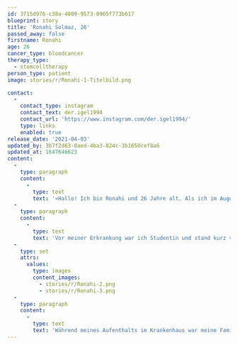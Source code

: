 ```yaml
---
id: 3715d976-c38a-4009-9573-0965f773b617
blueprint: story
title: 'Ronahi Solmaz, 26'
passed_away: false
firstname: Ronahi
age: 26
cancer_type: bloodcancer
therapy_type:
  - stemcelltherapy
person_type: patient
image: stories/r/Ronahi-1-Titelbild.png

contact:
  -
    contact_type: instagram
    contact_text: der.igel1994
    contact_url: 'https://www.instagram.com/der.igel1994/'
    type: links
    enabled: true
release_date: '2021-04-03'
updated_by: 3b7f2d63-0aed-4ba3-824c-3b1650cef8a6
updated_at: 1647646623
content:
  -
    type: paragraph
    content:
      -
        type: text
        text: '»Hallo! Ich bin Ronahi und 26 Jahre alt. Als ich im August 2020 mit Leukämie diagnostiziert wurde, brach für mich meine Welt zusammen. Zu dieser Zeit befand ich mich im Ausland und war auf mich allein gestellt. Dieses Gefühl werde ich niemals vergessen und habe es mir als Ziel genommen, anderen Betroffenen zu helfen. Niemand sollte nach solch einer Diagnose auf sich allein gestellt sein. Als ich von Pathly gehört hatte, sah ich die Gelegenheit, gemeinsam mit Pathly meine Ziele zu realisieren: ›Ich kann vielleicht niemandem den Krebs wegnehmen, erhoffe mir jedoch, dass ich als Teil vom Pathly-Team Krebspatient:innen helfen kann. Gemeinsam sind wir stark!‹ Zudem hilft mir Pathly dabei, mich intensiver mit meiner Krebserkrankung auseinandersetzen, ohne mich schlecht zu fühlen.'
  -
    type: paragraph
    content:
      -
        type: text
        text: 'Vor meiner Erkrankung war ich Studentin und stand kurz vor meinem Bachelorabschluss. Lebensfroh, wissbegierig und reiselustig. Weltoffen und voller Freude, neue Kulturen und Sprachen kennenzulernen. Meine Lebensfreude und Positivität habe ich trotz meiner Diagnose nicht verloren und bin nur umso stärker geworden. Ich habe gelernt, auf meinen Körper zu achten, das Leben achtsamer zu leben und dankbar für jeden weiteren gesunden Moment zu sein. Diese neu erlangten Blickwinkel möchte ich mit meinen Mitmenschen teilen.'
  -
    type: set
    attrs:
      values:
        type: images
        content_images:
          - stories/r/Ronahi-2.png
          - stories/r/Ronahi-3.png
  -
    type: paragraph
    content:
      -
        type: text
        text: 'Während meines Aufenthalts im Krankenhaus war meine Familie – vor allem meine Schwester – mein größter Stützpunkt. In Zeiten von Corona durfte mich niemand besuchen. Es war ziemlich schwierig, da ich meine Familie über ein Jahr lang nicht gesehen hatte. Erst Mitte Oktober durfte ich – zu meiner kurzzeitigen Entlassung – meine Familie sehen. Als ich im November zur Stammzellentransplantation wieder ins Krankenhaus musste, habe ich mich dazu entschlossen, als Krebsbloggerin anzufangen. Der Austausch in der Krebscommunity war mir sehr wichtig und gab mir Mut, nicht aufzugeben. Ich bin sehr dankbar, dass ich in dieser Zeit nicht allein war und möchte, dass andere ebenfalls dieses Glück empfinden dürfen.«'
---
```

